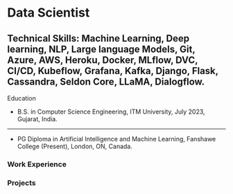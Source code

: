 # Data Scientist 

## Technical Skills: Machine Learning, Deep learning, NLP, Large language Models, Git, Azure, AWS, Heroku, Docker, MLflow, DVC, CI/CD, Kubeflow, Grafana, Kafka, Django, Flask, Cassandra, Seldon Core, LLaMA,  Dialogflow.

Education 
- B.S. in Computer Science Engineering, ITM University, July 2023, Gujarat, India.
---
- PG Diploma in Artificial Intelligence and Machine Learning, Fanshawe College (Present), London, ON, Canada.

### Work Experience 
<!-- Add your work experience here -->

### Projects 
<!-- List your projects here -->
